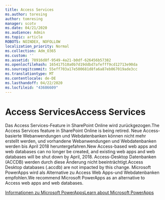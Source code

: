 ```yaml
---
title: Access Services
ms.author: toresing
author: tomresing
manager: scotv
ms.date: 04/21/2020
ms.audience: Admin
ms.topic: article
ROBOTS: NOINDEX, NOFOLLOW
localization_priority: Normal
ms.collection: Adm_O365
ms.custom: ''
ms.assetid: 78916d8f-9549-4a21-b0df-626456b57382
ms.openlocfilehash: 165417510a0b7d19ddbd7afefff9cd12713e90da
ms.sourcegitcommit: 55eff703a17e500681d8fa6a87eb067019ade3cc
ms.translationtype: MT
ms.contentlocale: de-DE
ms.lasthandoff: 04/22/2020
ms.locfileid: "43686609"
---
```

# <a name="access-services"></a><span data-ttu-id="f1412-102">Access Services</span><span class="sxs-lookup"><span data-stu-id="f1412-102">Access Services</span></span>

<span data-ttu-id="f1412-103">Das Access Services-Feature in SharePoint Online wird zurückgezogen.</span><span class="sxs-lookup"><span data-stu-id="f1412-103">The Access Services feature in SharePoint Online is being retired.</span></span> <span data-ttu-id="f1412-104">Neue Access-basierte Webanwendungen und Webdatenbanken können nicht mehr erstellt werden, und vorhandene Webanwendungen und Webdatenbanken werden bis April 2018 heruntergefahren.</span><span class="sxs-lookup"><span data-stu-id="f1412-104">New Access-based web apps and web databases can no longer be created, and existing web apps and web databases will be shut down by April, 2018.</span></span> <span data-ttu-id="f1412-105">Access-Desktop Datenbanken (ACCDB) werden durch diese Änderung nicht beeinträchtigt.</span><span class="sxs-lookup"><span data-stu-id="f1412-105">Access Desktop databases (.accdb) are not impacted by this change.</span></span> <span data-ttu-id="f1412-106">Microsoft PowerApps wird als Alternative zu Access Web Apps-und Webdatenbanken empfohlen.</span><span class="sxs-lookup"><span data-stu-id="f1412-106">We recommend Microsoft PowerApps as an alternative to Access web apps and web databases.</span></span> 
  
[<span data-ttu-id="f1412-107">Informationen zu Microsoft PowerApps</span><span class="sxs-lookup"><span data-stu-id="f1412-107">Learn about Microsoft PowerApps</span></span>](https://powerapps.microsoft.com/)
  